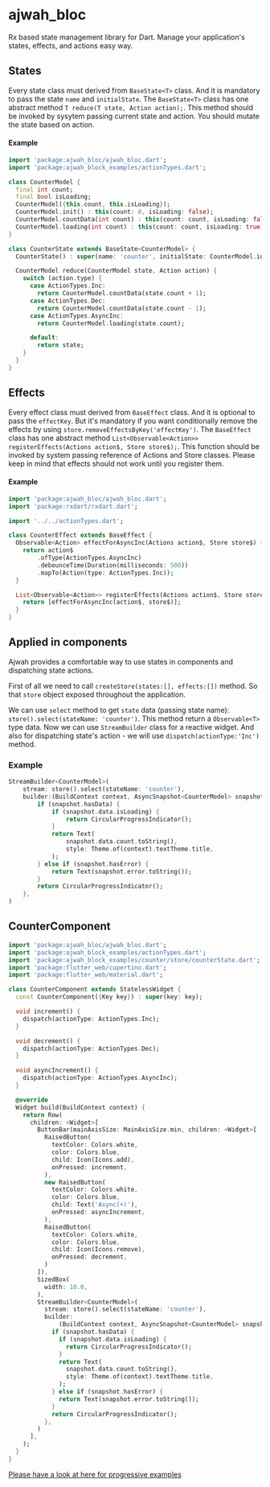# ajwah_bloc
Rx based state management library for Dart. Manage your application's states, effects, and actions easy way.

## States
Every state class must derived from `BaseState<T>` class. And it is mandatory to pass the
state `name` and `initialState`. The `BaseState<T>` class has one abstract method `T reduce(T state, Action action);`. This method should be invoked by sysytem passing current state and action. You should mutate the state based on action.

#### Example
```dart
import 'package:ajwah_bloc/ajwah_bloc.dart';
import 'package:ajwah_block_examples/actionTypes.dart';

class CounterModel {
  final int count;
  final bool isLoading;
  CounterModel({this.count, this.isLoading});
  CounterModel.init() : this(count: 0, isLoading: false);
  CounterModel.countData(int count) : this(count: count, isLoading: false);
  CounterModel.loading(int count) : this(count: count, isLoading: true);
}

class CounterState extends BaseState<CounterModel> {
  CounterState() : super(name: 'counter', initialState: CounterModel.init());

  CounterModel reduce(CounterModel state, Action action) {
    switch (action.type) {
      case ActionTypes.Inc:
        return CounterModel.countData(state.count + 1);
      case ActionTypes.Dec:
        return CounterModel.countData(state.count - 1);
      case ActionTypes.AsyncInc:
        return CounterModel.loading(state.count);

      default:
        return state;
    }
  }
}

```


## Effects
Every effect class must derived from `BaseEffect` class. And it is optional to pass the
`effectKey`. But it's mandatory if you want conditionally remove the effects by using
`store.removeEffectsByKey('effectKey')`. The `BaseEffect` class has one abstract method `List<Observable<Action>> registerEffects(Actions action$, Store store$);`. This function should be invoked by system passing reference of Actions and Store classes. Please keep in mind that effects should not work until you register them.

#### Example
```dart
import 'package:ajwah_bloc/ajwah_bloc.dart';
import 'package:rxdart/rxdart.dart';

import '../../actionTypes.dart';

class CounterEffect extends BaseEffect {
  Observable<Action> effectForAsyncInc(Actions action$, Store store$) {
    return action$
        .ofType(ActionTypes.AsyncInc)
        .debounceTime(Duration(milliseconds: 500))
        .mapTo(Action(type: ActionTypes.Inc));
  }

  List<Observable<Action>> registerEffects(Actions action$, Store store$) {
    return [effectForAsyncInc(action$, store$)];
  }
}

```


## Applied in components
Ajwah provides a comfortable way to use states in components and dispatching state actions.

First of all we need to call `createStore(states:[], effects:[])` method. So that `store` object exposed throughout the application.

We can use `select` method to get `state` data (passing state name): `store().select(stateName: 'counter')`.
This method return a `Observable<T>` type data. Now we can use `StreamBuilder` class for a reactive widget.
And also for dispatching state's action - we will use `dispatch(actionType:'Inc')` method.

### Example

```dart
StreamBuilder<CounterModel>(
    stream: store().select(stateName: 'counter'),
    builder:(BuildContext context, AsyncSnapshot<CounterModel> snapshot) {
        if (snapshot.hasData) {
            if (snapshot.data.isLoading) {
                return CircularProgressIndicator();
            }
            return Text(
                snapshot.data.count.toString(),
                style: Theme.of(context).textTheme.title,
            );
        } else if (snapshot.hasError) {
            return Text(snapshot.error.toString());
        }
        return CircularProgressIndicator();
    },
)            
```
## CounterComponent
```dart
import 'package:ajwah_bloc/ajwah_bloc.dart';
import 'package:ajwah_block_examples/actionTypes.dart';
import 'package:ajwah_block_examples/counter/store/counterState.dart';
import 'package:flutter_web/cupertino.dart';
import 'package:flutter_web/material.dart';

class CounterComponent extends StatelessWidget {
  const CounterComponent({Key key}) : super(key: key);

  void increment() {
    dispatch(actionType: ActionTypes.Inc);
  }

  void decrement() {
    dispatch(actionType: ActionTypes.Dec);
  }

  void asyncIncrement() {
    dispatch(actionType: ActionTypes.AsyncInc);
  }

  @override
  Widget build(BuildContext context) {
    return Row(
      children: <Widget>[
        ButtonBar(mainAxisSize: MainAxisSize.min, children: <Widget>[
          RaisedButton(
            textColor: Colors.white,
            color: Colors.blue,
            child: Icon(Icons.add),
            onPressed: increment,
          ),
          new RaisedButton(
            textColor: Colors.white,
            color: Colors.blue,
            child: Text('Async(+)'),
            onPressed: asyncIncrement,
          ),
          RaisedButton(
            textColor: Colors.white,
            color: Colors.blue,
            child: Icon(Icons.remove),
            onPressed: decrement,
          )
        ]),
        SizedBox(
          width: 10.0,
        ),
        StreamBuilder<CounterModel>(
          stream: store().select(stateName: 'counter'),
          builder:
              (BuildContext context, AsyncSnapshot<CounterModel> snapshot) {
            if (snapshot.hasData) {
              if (snapshot.data.isLoading) {
                return CircularProgressIndicator();
              }
              return Text(
                snapshot.data.count.toString(),
                style: Theme.of(context).textTheme.title,
              );
            } else if (snapshot.hasError) {
              return Text(snapshot.error.toString());
            }
            return CircularProgressIndicator();
          },
        )
      ],
    );
  }
}

```


[Please have a look at here for progressive examples](https://github.com/JUkhan/ajwah_bloc_dart/tree/master/ajwah_block_examples)
